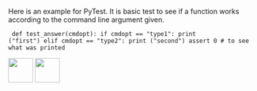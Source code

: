 

Here is an example for PyTest. It is basic test to see if a function works according to the command line argument given.

<code><pre>
def test_answer(cmdopt):
    if cmdopt == "type1":
        print ("first")
    elif cmdopt == "type2":
        print ("second")
    assert 0 # to see what was printed
</pre></code>


[<img src="https://cloud.githubusercontent.com/assets/14101008/10718970/e8253ecc-7b43-11e5-8fcb-af3acab64686.png" width="50" height="50"></img>](https://github.com/hariniiyer/CSCI-5828_Presentation2_Testing-Frameworks/blob/master/nose.md)
[<img src="https://cloud.githubusercontent.com/assets/14101008/10718969/e5b6db32-7b43-11e5-886a-b848ca79f105.png" width="50" height="50"></img>](https://github.com/hariniiyer/CSCI-5828_Presentation2_Testing-Frameworks/blob/master/pytestcode.md)
